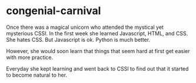 # congenial-carnival
Once there was a magical unicorn who attended the mystical yet mysterious CSSI.
In the first week she learned Javascript, HTML, and CSS.
She hates CSS.
But Javascript is ok.
Python is much better.

However, she would soon learn that things that seem hard at first get easier with more practice.

Everyday she kept learning and went back to CSSI to find out that it started to become natural to her. 
